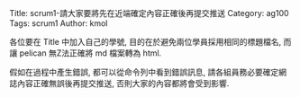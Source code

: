 Title: scrum1-請大家要將先在近端確定內容正確後再提交推送
Category: ag100
Tags: scrum1
Author: kmol

各位要在 Title 中加入自己的學號, 目的在於避免兩位學員採用相同的標題檔名, 而讓 pelican 無Z法正確將 md 檔案轉為 html.

<!-- PELICAN_END_SUMMARY -->

假如在過程中產生錯誤, 都可以從命令列中看到錯誤訊息, 請各組員務必要確定網誌內容正確無誤後再提交推送, 否則大家的內容都將會受到影響.